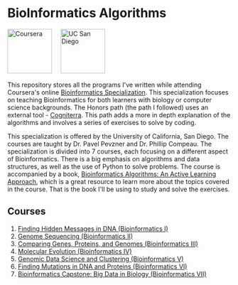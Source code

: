 # BioInformatics Algorithms

<p align="left">
  <img src="https://companieslogo.com/img/orig/COUR_BIG-e3284ace.png?t=1720244491" height="100" title="Coursera"> &nbsp&nbsp&nbsp
  <img src="https://encrypted-tbn0.gstatic.com/images?q=tbn:ANd9GcQmdFAg7owxeOT9tM-u7fPQ2_7ev3MDGZOdKw&s" height="100" title="UC San Diego">
</p>

This repository stores all the programs I've written while attending Coursera's online [Bioinformatics Specialization](https://www.coursera.org/specializations/bioinformatics). This specialization focuses on teaching Bioinformatics for both learners with biology or computer science backgrounds. The Honors path (the path I followed) uses an external tool - [Cogniterra](https://cogniterra.org/). This path adds a more in depth explanation of the algorithms and involves a series of exercises to solve by coding.

This specialization is offered by the University of California, San Diego. The courses are taught by Dr. Pavel Pevzner and Dr. Phillip Compeau. The specialization is divided into 7 courses, each focusing on a different aspect of Bioinformatics. There is a big emphasis on algorithms and data structures, as well as the use of Python to solve problems. The course is accompanied by a book, [Bioinformatics Algorithms: An Active Learning Approach](http://bioinformaticsalgorithms.com/), which is a great resource to learn more about the topics covered in the course. That is the book I'll be using to study and solve the exercises.

## Courses

1. [Finding Hidden Messages in DNA (Bioinformatics I)](https://www.coursera.org/learn/dna-analysis?specialization=bioinformatics)
2. [Genome Sequencing (Bioinformatics II)](https://www.coursera.org/learn/genome-sequencing?specialization=bioinformatics)
3. [Comparing Genes, Proteins, and Genomes (Bioinformatics III)](https://www.coursera.org/learn/comparing-genomes?specialization=bioinformatics)
4. [Molecular Evolution (Bioinformatics IV)](https://www.coursera.org/learn/molecular-evolution?specialization=bioinformatics)
5. [Genomic Data Science and Clustering (Bioinformatics V)](https://www.coursera.org/learn/genomic-data?specialization=bioinformatics)
6. [Finding Mutations in DNA and Proteins (Bioinformatics VI)](https://www.coursera.org/learn/dna-mutations?specialization=bioinformatics)
7. [Bioinformatics Capstone: Big Data in Biology (Bioinformatics VII)](https://www.coursera.org/learn/bioinformatics-project?specialization=bioinformatics)
